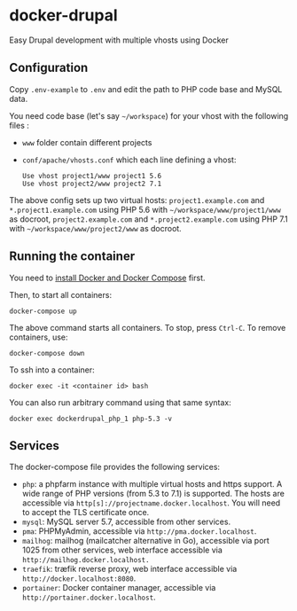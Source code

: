 # docker-drupal
Easy Drupal development with multiple vhosts using Docker

Configuration
-------------

Copy `.env-example` to `.env` and edit the path to PHP code base and MySQL data.

You need code base (let's say `~/workspace`) for your vhost with the
following files :

* `www` folder contain different projects

* `conf/apache/vhosts.conf` which each line defining a vhost:

      Use vhost project1/www project1 5.6
      Use vhost project2/www project2 7.1

The above config sets up two virtual hosts: `project1.example.com` and
`*.project1.example.com` using PHP 5.6 with `~/workspace/www/project1/www` as
docroot, `project2.example.com` and `*.project2.example.com` using PHP 7.1 with
`~/workspace/www/project2/www` as docroot.

Running the container
---------------------

You need to [install Docker and Docker Compose](https://docs.docker.com/compose/install/) first.

Then, to start all containers:

    docker-compose up

The above command starts all containers. To stop, press `Ctrl-C`. To remove
containers, use:

    docker-compose down

To ssh into a container:

    docker exec -it <container id> bash

You can also run arbitrary command using that same syntax:

    docker exec dockerdrupal_php_1 php-5.3 -v

Services
--------

The docker-compose file provides the following services:

* `php`: a phpfarm instance with multiple virtual hosts and https support. A wide
range of PHP versions (from 5.3 to 7.1) is supported. The hosts are accessible
via `http[s]://projectname.docker.localhost`. You will need to accept the TLS
certificate once.
* `mysql`: MySQL server 5.7, accessible from other services.
* `pma`: PHPMyAdmin, accessible via `http://pma.docker.localhost`.
* `mailhog`: mailhog (mailcatcher alternative in Go), accessible via port 1025
from other services, web interface accessible via
`http://mailhog.docker.localhost.`
* `traefik`: træfik reverse proxy, web interface accessible via
`http://docker.localhost:8080`.
* `portainer`: Docker container manager, accessible via
`http://portainer.docker.localhost`.
